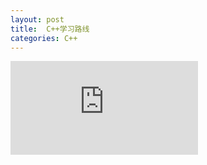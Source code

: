 ```yaml
---
layout: post
title:  C++学习路线
categories: C++
---
```

<iframe style="border:none" width="*" height="*" src="https://whimsical.com/embed/B5S7D76ZxLB3GTxXkDxFq1"></iframe>